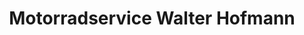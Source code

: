 ---
title: "Motorradservice Walter Hofmann"
url: /niederaula/motorradservice-walter-hofmann/
shop: Motorrad
---